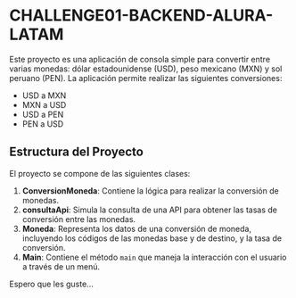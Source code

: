 # CHALLENGE01-BACKEND-ALURA-LATAM


Este proyecto es una aplicación de consola simple para convertir entre varias monedas: dólar estadounidense (USD), peso mexicano (MXN) y sol peruano (PEN). La aplicación permite realizar las siguientes conversiones:

- USD a MXN
- MXN a USD
- USD a PEN
- PEN a USD

## Estructura del Proyecto

El proyecto se compone de las siguientes clases:

1. **ConversionMoneda**: Contiene la lógica para realizar la conversión de monedas.
2. **consultaApi**: Simula la consulta de una API para obtener las tasas de conversión entre las monedas.
3. **Moneda**: Representa los datos de una conversión de moneda, incluyendo los códigos de las monedas base y de destino, y la tasa de conversión.
4. **Main**: Contiene el método `main` que maneja la interacción con el usuario a través de un menú.

Espero que les guste...